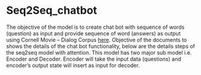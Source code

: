 # Seq2Seq_chatbot
The objective of the model is to create chat bot with sequence of words (question) as input and provide sequence of word (answers) as output using Cornell Movie – Dialog Corpus <a href="https://www.cs.cornell.edu/~cristian/Cornell_Movie-Dialogs_Corpus.html">here</a>. Objective of the documents to shows the details of the chat bot functionality, below are the details steps of the seq2seq model with attention. This model has two major sub model i.e. Encoder and Decoder. Encoder will take the input data (questions) and encoder’s output state will insert as input for decoder.
